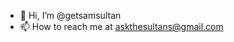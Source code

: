 - 👋 Hi, I’m @getsamsultan
- 📫 How to reach me at askthesultans@gmail.com

<!---
getsamsultan/getsamsultan is a ✨ special ✨ repository because its `README.md` (this file) appears on your GitHub profile.
You can click the Preview link to take a look at your changes.
--->
